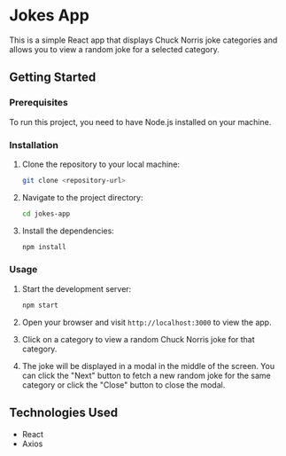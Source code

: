 
# Jokes App
This is a simple React app that displays Chuck Norris joke categories and allows you to view a random joke for a selected category.

## Getting Started

### Prerequisites

To run this project, you need to have Node.js installed on your machine.

### Installation

1. Clone the repository to your local machine:

   ```bash
   git clone <repository-url>
   ```

2. Navigate to the project directory:

   ```bash
   cd jokes-app
   ```

3. Install the dependencies:

   ```bash
   npm install
   ```

### Usage

1. Start the development server:

   ```bash
   npm start
   ```

2. Open your browser and visit `http://localhost:3000` to view the app.

3. Click on a category to view a random Chuck Norris joke for that category.

4. The joke will be displayed in a modal in the middle of the screen. You can click the "Next" button to fetch a new random joke for the same category or click the "Close" button to close the modal.


## Technologies Used

- React
- Axios

